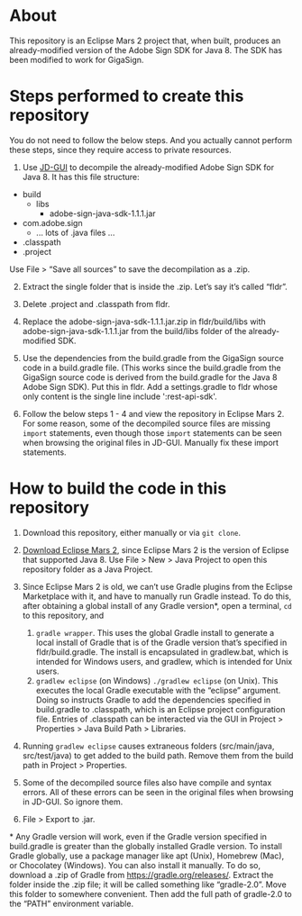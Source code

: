 # About

This repository is an Eclipse Mars 2 project that, when built, produces an already-modified version of the Adobe Sign SDK for Java 8. The SDK has been modified to work for GigaSign.

# Steps performed to create this repository 

You do not need to follow the below steps. And you actually cannot perform these steps, since they require access to private resources.

1. Use [JD-GUI](https://java-decompiler.github.io/) to decompile the already-modified Adobe Sign SDK for Java 8. It has this file structure: 

* build
  * libs
    * adobe-sign-java-sdk-1.1.1.jar
* com.adobe.sign
  * ... lots of .java files ...
* .classpath
* .project

Use File > “Save all sources” to save the decompilation as a .zip. 

2. Extract the single folder that is inside the .zip. Let’s say it’s called “fldr”. 

3. Delete .project and .classpath from fldr. 

4. Replace the adobe-sign-java-sdk-1.1.1.jar.zip in fldr/build/libs with adobe-sign-java-sdk-1.1.1.jar from the build/libs folder of the already-modified SDK. 

5. Use the dependencies from the build.gradle from the GigaSign source code in a build.gradle file. (This works since the build.gradle from the GigaSign source code is derived from the build.gradle for the Java 8 Adobe Sign SDK). Put this in fldr. Add a settings.gradle to fldr whose only content is the single line include ':rest-api-sdk'.

6. Follow the below steps 1 - 4 and view the repository in Eclipse Mars 2. For some reason, some of the decompiled source files are missing `import` statements, even though those `import` statements can be seen when browsing the original files in JD-GUI. Manually fix these import statements. 

# How to build the code in this repository 

1. Download this repository, either manually or via `git clone`.
2. [Download Eclipse Mars 2](https://www.eclipse.org/downloads/packages/release/mars/2/eclipse-ide-java-developers), since Eclipse Mars 2 is the version of Eclipse that supported Java 8. Use File > New > Java Project to open this repository folder as a Java Project. 
3. Since Eclipse Mars 2 is old, we can’t use Gradle plugins from the Eclipse Marketplace with it, and have to manually run Gradle instead. To do this, after obtaining a global install of any Gradle version*, open a terminal, `cd` to this repository, and 
   1. `gradle wrapper`. This uses the global Gradle install to generate a local install of Gradle that is of the Gradle version that’s specified in fldr/build.gradle. The install is encapsulated in gradlew.bat, which is intended for Windows users, and gradlew, which is intended for Unix users.
   2. `gradlew eclipse` (on Windows) `./gradlew eclipse` (on Unix). This executes the local Gradle executable with the “eclipse” argument. Doing so instructs Gradle to add the dependencies specified in build.gradle to .classpath, which is an Eclipse project configuration file. Entries of .classpath can be interacted via the GUI in Project > Properties > Java Build Path > Libraries. 
4. Running `gradlew eclipse` causes extraneous folders (src/main/java, src/test/java) to get added to the build path. Remove them from the build path in Project > Properties.
5. Some of the decompiled source files also have compile and syntax errors. All of these errors can be seen in the original files when browsing in JD-GUI. So ignore them. 

7. File > Export to .jar. 

\* Any Gradle version will work, even if the Gradle version specified in build.gradle is greater than the globally installed Gradle version. To install Gradle globally, use a package manager like apt (Unix), Homebrew (Mac), or Chocolatey (Windows). You can also install it manually. To do so, download a .zip of Gradle from https://gradle.org/releases/. Extract the folder inside the .zip file; it will be called something like “gradle-2.0”. Move this folder to somewhere convenient. Then add the full path of gradle-2.0 to the “PATH” environment variable.
